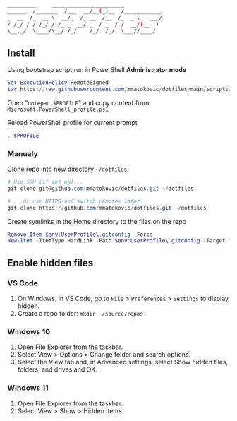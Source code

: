 ```bash
_________     _______________________
______  /_______  /___  __/__(_)__  /____________
_  __  /_  __ \  __/_  /_ __  /__  /_  _ \_  ___/
/ /_/ / / /_/ / /_ _  __/ _  / _  / /  __/(__  )
\__,_/  \____/\__/ /_/    /_/  /_/  \___//____/
```

## Install

Using bootstrap script run in PowerShell **Administrator mode**

```PowerShell
Set-ExecutionPolicy RemoteSigned
iwr https://raw.githubusercontent.com/mmatokovic/dotfiles/main/scripts/bootstrap.ps1 -UseBasicParsing | iex
```

Open "`notepad $PROFILE`" and copy content from `Microsoft.PowerShell_profile.ps1`

Reload PowerShell profile for current prompt

```PowerShell
. $PROFILE
```

### Manualy

Clone repo into new directory `~/dotfiles`

```PowerShell
# Use SSH (if set up)...
git clone git@github.com:mmatokovic/dotfiles.git ~/dotfiles

# ...or use HTTPS and switch remotes later.
git clone https://github.com/mmatokovic/dotfiles.git ~/dotfiles
```

Create symlinks in the Home directory to the files on the repo

```PowerShell
Remove-Item $env:UserProfile\.gitconfig -Force
New-Item -ItemType HardLink -Path $env:UserProfile\.gitconfig -Target "~\dotfiles\gitconfig.symlink"
```

## Enable hidden files

### VS Code

1. On Windows, in VS Code, go to `File` > `Preferences` > `Settings` to display hidden.
2. Create a repo folder: `mkdir ~/source/repos`

### Windows 10

1. Open File Explorer from the taskbar.
2. Select View > Options > Change folder and search options.
3. Select the View tab and, in Advanced settings, select Show hidden files, folders, and drives and OK.

### Windows 11

1. Open File Explorer  from the taskbar.
2. Select View > Show > Hidden items.
